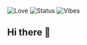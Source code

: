 ![Love](https://img.shields.io/badge/love-coding-ff69b4?style=flat&logo=heart)
![Status](https://img.shields.io/badge/status-cozy-ffc0cb)
![Vibes](https://img.shields.io/badge/vibes-lofi-9370db)
## Hi there 👋

<!--
**edrianemanicdog/edrianemanicdog** is a ✨ _special_ ✨ repository because its `README.md` (this file) appears on your GitHub profile.

Here are some ideas to get you started:

- 🔭 I’m currently working on ...
- 🌱 I’m currently learning ...
- 👯 I’m looking to collaborate on ...
- 🤔 I’m looking for help with ...
- 💬 Ask me about ...
- 📫 How to reach me: ...
- 😄 Pronouns: ...
- ⚡ Fun fact: ...
-->
